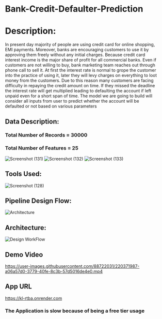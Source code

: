 # Bank-Credit-Defaulter-Prediction

# Description:
In present day majority of people are using credit card for online 
shopping, EMI payments. Moreover, banks are encouraging 
customers to use it by approving them freely without any initial 
charges. Because credit card interest income is the major share of 
profit for all commercial banks. Even if customers are not willing to 
buy, bank marketing team reaches out through phone call to sell it. 
At first the interest rate is normal to grope the customer into the 
practice of using it, later they will levy charges on everything to loot 
money from the customers. Due to this reason many customers are 
facing difficulty in repaying the credit amount on time. If they missed 
the deadline the interest rate will get multiplied leading to 
defaulting the account if left unpaid even for a short span of time. 
The model we are going to build will consider all inputs from user to 
predict whether the account will be defaulted or not based on 
various parameters



## Data Description:
### Total Number of Records = 30000
### Total Number of Features = 25
![Screenshot (131)](https://user-images.githubusercontent.com/88722031/220371631-b9b0bcba-db35-4867-92a0-75acfdf74f3a.png)
![Screenshot (132)](https://user-images.githubusercontent.com/88722031/220371645-5a437a73-c4d0-4f13-82e1-e866d607adb4.png)
![Screenshot (133)](https://user-images.githubusercontent.com/88722031/220371663-68d99dd5-58aa-4714-8859-9f45786226f2.png)







## Tools Used:
![Screenshot (128)](https://user-images.githubusercontent.com/88722031/220367219-5edcb296-6dd7-4f3f-b394-3738fdc1a8b4.png)



## Pipeline Design Flow:
![Architecture](https://user-images.githubusercontent.com/88722031/183290493-66d730fd-0c8a-4c18-a9bb-41cc0b8cbb47.jpg)

## Architecture:
![Design WorkFlow](https://user-images.githubusercontent.com/88722031/183290552-9b9ddff2-f7f3-472d-80e4-7880e9605dc4.jpg)


## Demo Video


https://user-images.githubusercontent.com/88722031/220371987-a06a57d0-3779-40fe-8c3b-57d5016de4e0.mp4






## App URL
https://kl-rtba.onrender.com

### The Application is slow because of being a free tier usage

